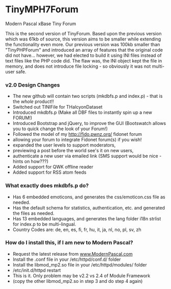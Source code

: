 # TinyMPH7Forum
Modern Pascal xBase Tiny Forum

This is the second version of TinyForum. Based upon the previous version which was 61kb of source, this version aims to be smaller while extending the functionality even more. Our previous version was 100kb smaller than "TinyPHPForum" and introduced an array of features that the original code did not have... however, we had elected to build it using INI files instead of text files like the PHP code did. The flaw was, the INI object kept the file in memory, and does not introduce file locking - so obviously it was not multi-user safe.

### v2.0 Design Changes
* The new github will contain two scripts (mkdbfs.p and index.p) - that is the *whole* product!!
* Switched out TINIFile for THalcyonDataset
* Introduced mkdbfs.p (Make all DBF files to instantly spin up a new FORUM!)
* Introduced Bootstrap and jQuery, to improve the GUI (Bootswatch allows you to quick change the look of your Forum!)
* Followed the model of my http://fido.pwnz.org/ fidonet forum
 * allowing your forum to integrate Fidonet forum(s) if you wish!
 * expanded the user levels to support moderators,
 * previewing a post before the world see's it on new users,
 * authenticate a new user via emailed link (SMS support would be nice - hints on how???)
* Added support for QWK offline reader
* Added support for RSS atom feeds

### What exactly does mkdbfs.p do?
* Has 6 embedded emoticons, and generates the css/emoticon.css file as needed.
* Has the default schema for statistics, authentication, etc. and generated the files as needed.
* Has 13 embedded languages, and generates the lang folder i18n strlist for index.p to be multi-lingual.
 * Country Codes are: de, en, es, fi, fr, hu, it, ja, nl, no, pl, sv, zh

### How do I install this, if I am new to Modern Pascal?
* Request the latest release from www.ModernPascal.com
* Install the .conf file in your /etc/httpd/conf.d/ folder
* Install the libmod_mp2.so file in your /etc/httpd/modules/ folder
* /etc/init.d/httpd restart
 * This is it. Only problem may be v2.2 vs 2.4 of Module Framework
 * (copy the other libmod_mp2.so in step 3 and do step 4 again)
